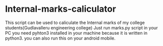 # Internal-marks-caliculator
This script can be used to caliculate the Internal marks of my college students(Gudlavalleru engineering college)
Just run marks.py script in your PC you need pyhton3 installed in your machine because it is written in python3.
you can also run this on your android mobile.
